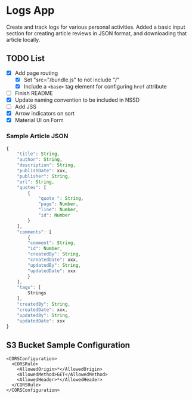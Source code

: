 # Logs App #

Create and track logs for various personal activities. Added a basic input section for creating article reviews in JSON format, and downloading that article locally.

## TODO List ##
- [x] Add page routing
  - [x] Set "src="/bundle.js" to not include "/"
  - [x] Include a ```<base>``` tag element for configuring ```href``` attribute
- [ ] Finish README
- [x] Update naming convention to be included in NSSD
- [ ] Add JSS
- [x] Arrow indicators on sort
- [x] Material UI on Form

### Sample Article JSON ###
```javascript
{
    "title": String,
    "author": String,
    "description": String,
    "publishDate": xxx,
    "publisher": String,
    "url": String,
    "quotes": [
        {
            "quote ": String,
            "page": Number,
            "line": Number,
            "id": Number
        }
    ],
    "comments": [
        {
        "comment": String,
        "id": Number,
        "createdBy": String,
        "createdDate": xxx,
        "updatedBy": String,
        "updatedDate": xxx
        }
    ],
    "tags": [
        Strings
    ],
    "createdBy": String,
    "createdDate": xxx,
    "updatedBy": String,
    "updatedDate": xxx
}
```

## S3 Bucket Sample Configuration ##
```
<CORSConfiguration>
  <CORSRule>
    <AllowedOrigin>*</AllowedOrigin>
    <AllowedMethod>GET</AllowedMethod>
    <AllowedHeader>*</AllowedHeader>
  </CORSRule>
</CORSConfiguration>
```
